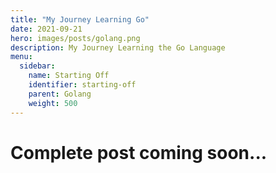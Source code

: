 ```yaml
---
title: "My Journey Learning Go"
date: 2021-09-21
hero: images/posts/golang.png
description: My Journey Learning the Go Language
menu:
  sidebar:
    name: Starting Off
    identifier: starting-off
    parent: Golang
    weight: 500
---
```

# Complete post coming soon...